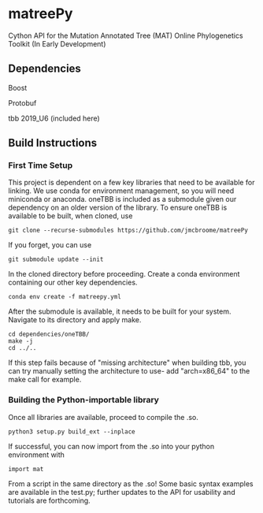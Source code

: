 # matreePy
Cython API for the Mutation Annotated Tree (MAT) Online Phylogenetics Toolkit (In Early Development)

## Dependencies
Boost

Protobuf

tbb 2019_U6 (included here)


## Build Instructions

### First Time Setup

This project is dependent on a few key libraries that need to be available for linking. We use conda for environment management, so you will need miniconda or anaconda. oneTBB is included as a submodule given our dependency on an older version of the library. To ensure oneTBB is available to be built, when cloned, use

```
git clone --recurse-submodules https://github.com/jmcbroome/matreePy
```

If you forget, you can use 

```
git submodule update --init
```

In the cloned directory before proceeding. Create a conda environment containing our other key dependencies.
```
conda env create -f matreepy.yml
```

After the submodule is available, it needs to be built for your system. Navigate to its directory and apply make.

```
cd dependencies/oneTBB/
make -j
cd ../..
```

If this step fails because of "missing architecture" when building tbb, you can try manually setting the architecture to use- add "arch=x86_64" to the make call for example.

### Building the Python-importable library
Once all libraries are available, proceed to compile the .so.
```
python3 setup.py build_ext --inplace
```

If successful, you can now import from the .so into your python environment with 

```
import mat
```

From a script in the same directory as the .so! Some basic syntax examples are available in the test.py; further updates to the API for usability and tutorials are forthcoming.

